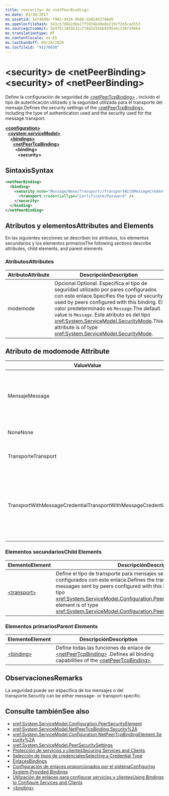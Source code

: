 ```yaml
---
title: <security> de <netPeerBinding>
ms.date: 03/30/2017
ms.assetid: 1ef40d8c-f903-4426-9b08-da81462766d8
ms.openlocfilehash: 543c57d6b2dba1ff5934b49e0e219cf2e5cad153
ms.sourcegitcommit: 5b475c1855b32cf78d2d1bbb4295e4c236f39464
ms.translationtype: MT
ms.contentlocale: es-ES
ms.lasthandoff: 09/24/2020
ms.locfileid: "91170030"
---
```

# <a name="security-of-netpeerbinding"></a><span data-ttu-id="cb7a0-102">\<security> de \<netPeerBinding></span><span class="sxs-lookup"><span data-stu-id="cb7a0-102">\<security> of \<netPeerBinding></span></span>

<span data-ttu-id="cb7a0-103">Define la configuración de seguridad de [\<netPeerTcpBinding>](netpeertcpbinding.md) , incluido el tipo de autenticación utilizado y la seguridad utilizada para el transporte del mensaje.</span><span class="sxs-lookup"><span data-stu-id="cb7a0-103">Defines the security settings of the [\<netPeerTcpBinding>](netpeertcpbinding.md), including the type of authentication used and the security used for the message transport.</span></span>  
  
[**\<configuration>**](../configuration-element.md)\
&nbsp;&nbsp;[**\<system.serviceModel>**](system-servicemodel.md)\
&nbsp;&nbsp;&nbsp;&nbsp;[**\<bindings>**](bindings.md)\
&nbsp;&nbsp;&nbsp;&nbsp;&nbsp;&nbsp;[**\<netPeerTcpBinding>**](netpeertcpbinding.md)\
&nbsp;&nbsp;&nbsp;&nbsp;&nbsp;&nbsp;&nbsp;&nbsp;**\<binding>**\
&nbsp;&nbsp;&nbsp;&nbsp;&nbsp;&nbsp;&nbsp;&nbsp;&nbsp;&nbsp;**\<security>**  
  
## <a name="syntax"></a><span data-ttu-id="cb7a0-104">Sintaxis</span><span class="sxs-lookup"><span data-stu-id="cb7a0-104">Syntax</span></span>  
  
```xml  
<netPeerBinding>
  <binding>
    <security mode="Message/None/Transport//TransportWithMessageCredential">
      <transport credentialType="Certificate/Password" />
    </security>
  </binding>
</netPeerBinding>
```  
  
## <a name="attributes-and-elements"></a><span data-ttu-id="cb7a0-105">Atributos y elementos</span><span class="sxs-lookup"><span data-stu-id="cb7a0-105">Attributes and Elements</span></span>  

 <span data-ttu-id="cb7a0-106">En las siguientes secciones se describen los atributos, los elementos secundarios y los elementos primarios</span><span class="sxs-lookup"><span data-stu-id="cb7a0-106">The following sections describe attributes, child elements, and parent elements</span></span>  
  
### <a name="attributes"></a><span data-ttu-id="cb7a0-107">Atributos</span><span class="sxs-lookup"><span data-stu-id="cb7a0-107">Attributes</span></span>  
  
|<span data-ttu-id="cb7a0-108">Atributo</span><span class="sxs-lookup"><span data-stu-id="cb7a0-108">Attribute</span></span>|<span data-ttu-id="cb7a0-109">Descripción</span><span class="sxs-lookup"><span data-stu-id="cb7a0-109">Description</span></span>|  
|---------------|-----------------|  
|<span data-ttu-id="cb7a0-110">mode</span><span class="sxs-lookup"><span data-stu-id="cb7a0-110">mode</span></span>|<span data-ttu-id="cb7a0-111">Opcional.</span><span class="sxs-lookup"><span data-stu-id="cb7a0-111">Optional.</span></span> <span data-ttu-id="cb7a0-112">Especifica el tipo de seguridad utilizado por pares configurados con este enlace.</span><span class="sxs-lookup"><span data-stu-id="cb7a0-112">Specifies the type of security used by peers configured with this binding.</span></span> <span data-ttu-id="cb7a0-113">El valor predeterminado es `Message`.</span><span class="sxs-lookup"><span data-stu-id="cb7a0-113">The default value is `Message`.</span></span> <span data-ttu-id="cb7a0-114">Este atributo es del tipo <xref:System.ServiceModel.SecurityMode>.</span><span class="sxs-lookup"><span data-stu-id="cb7a0-114">This attribute is of type <xref:System.ServiceModel.SecurityMode>.</span></span>|  
  
## <a name="mode-attribute"></a><span data-ttu-id="cb7a0-115">Atributo de modo</span><span class="sxs-lookup"><span data-stu-id="cb7a0-115">mode Attribute</span></span>  
  
|<span data-ttu-id="cb7a0-116">Value</span><span class="sxs-lookup"><span data-stu-id="cb7a0-116">Value</span></span>|<span data-ttu-id="cb7a0-117">Descripción</span><span class="sxs-lookup"><span data-stu-id="cb7a0-117">Description</span></span>|  
|-----------|-----------------|  
|<span data-ttu-id="cb7a0-118">Mensaje</span><span class="sxs-lookup"><span data-stu-id="cb7a0-118">Message</span></span>|<span data-ttu-id="cb7a0-119">La seguridad SOAP proporciona autenticación, integridad y confidencialidad.</span><span class="sxs-lookup"><span data-stu-id="cb7a0-119">SOAP security provides authentication, integrity and confidentiality.</span></span>|  
|<span data-ttu-id="cb7a0-120">None</span><span class="sxs-lookup"><span data-stu-id="cb7a0-120">None</span></span>|<span data-ttu-id="cb7a0-121">La seguridad está deshabilitada.</span><span class="sxs-lookup"><span data-stu-id="cb7a0-121">Security is disabled.</span></span>|  
|<span data-ttu-id="cb7a0-122">Transporte</span><span class="sxs-lookup"><span data-stu-id="cb7a0-122">Transport</span></span>|<span data-ttu-id="cb7a0-123">La seguridad se proporciona utilizando HTTPS.</span><span class="sxs-lookup"><span data-stu-id="cb7a0-123">Security is provided using HTTPS.</span></span>|  
|<span data-ttu-id="cb7a0-124">TransportWithMessageCredential</span><span class="sxs-lookup"><span data-stu-id="cb7a0-124">TransportWithMessageCredential</span></span>|<span data-ttu-id="cb7a0-125">HTTPS proporciona autenticación y confidencialidad.</span><span class="sxs-lookup"><span data-stu-id="cb7a0-125">HTTPS provides authentication and confidentiality.</span></span> <span data-ttu-id="cb7a0-126">Los mensajes SOAP proporcionan tipos de credencial enriquecidos.</span><span class="sxs-lookup"><span data-stu-id="cb7a0-126">SOAP messages provide rich credential types.</span></span>|  
  
### <a name="child-elements"></a><span data-ttu-id="cb7a0-127">Elementos secundarios</span><span class="sxs-lookup"><span data-stu-id="cb7a0-127">Child Elements</span></span>  
  
|<span data-ttu-id="cb7a0-128">Elemento</span><span class="sxs-lookup"><span data-stu-id="cb7a0-128">Element</span></span>|<span data-ttu-id="cb7a0-129">Descripción</span><span class="sxs-lookup"><span data-stu-id="cb7a0-129">Description</span></span>|  
|-------------|-----------------|  
|[\<transport>](transport-of-netpeertcpbinding.md)|<span data-ttu-id="cb7a0-130">Define el tipo de transporte para mensajes seguros enviados por pares configurados con este enlace.</span><span class="sxs-lookup"><span data-stu-id="cb7a0-130">Defines the transport type for secured messages sent by peers configured with this binding.</span></span> <span data-ttu-id="cb7a0-131">Este elemento es del tipo <xref:System.ServiceModel.Configuration.PeerTransportSecurityElement>.</span><span class="sxs-lookup"><span data-stu-id="cb7a0-131">This element is of type <xref:System.ServiceModel.Configuration.PeerTransportSecurityElement>.</span></span>|  
  
### <a name="parent-elements"></a><span data-ttu-id="cb7a0-132">Elementos primarios</span><span class="sxs-lookup"><span data-stu-id="cb7a0-132">Parent Elements</span></span>  
  
|<span data-ttu-id="cb7a0-133">Elemento</span><span class="sxs-lookup"><span data-stu-id="cb7a0-133">Element</span></span>|<span data-ttu-id="cb7a0-134">Descripción</span><span class="sxs-lookup"><span data-stu-id="cb7a0-134">Description</span></span>|  
|-------------|-----------------|  
|[\<binding>](bindings.md)|<span data-ttu-id="cb7a0-135">Define todas las funciones de enlace de [\<netPeerTcpBinding>](netpeertcpbinding.md) .</span><span class="sxs-lookup"><span data-stu-id="cb7a0-135">Defines all binding capabilities of the [\<netPeerTcpBinding>](netpeertcpbinding.md).</span></span>|  
  
## <a name="remarks"></a><span data-ttu-id="cb7a0-136">Observaciones</span><span class="sxs-lookup"><span data-stu-id="cb7a0-136">Remarks</span></span>  

 <span data-ttu-id="cb7a0-137">La seguridad puede ser específica de los mensajes o del transporte.</span><span class="sxs-lookup"><span data-stu-id="cb7a0-137">Security can be either message- or transport-specific.</span></span>  
  
## <a name="see-also"></a><span data-ttu-id="cb7a0-138">Consulte también</span><span class="sxs-lookup"><span data-stu-id="cb7a0-138">See also</span></span>

- <xref:System.ServiceModel.Configuration.PeerSecurityElement>
- <xref:System.ServiceModel.NetPeerTcpBinding.Security%2A>
- <xref:System.ServiceModel.Configuration.NetPeerTcpBindingElement.Security%2A>
- <xref:System.ServiceModel.PeerSecuritySettings>
- [<span data-ttu-id="cb7a0-139">Protección de servicios y clientes</span><span class="sxs-lookup"><span data-stu-id="cb7a0-139">Securing Services and Clients</span></span>](../../../wcf/feature-details/securing-services-and-clients.md)
- [<span data-ttu-id="cb7a0-140">Selección de tipos de credenciales</span><span class="sxs-lookup"><span data-stu-id="cb7a0-140">Selecting a Credential Type</span></span>](../../../wcf/feature-details/selecting-a-credential-type.md)
- [<span data-ttu-id="cb7a0-141">Enlaces</span><span class="sxs-lookup"><span data-stu-id="cb7a0-141">Bindings</span></span>](../../../wcf/bindings.md)
- [<span data-ttu-id="cb7a0-142">Configuración de enlaces proporcionados por el sistema</span><span class="sxs-lookup"><span data-stu-id="cb7a0-142">Configuring System-Provided Bindings</span></span>](../../../wcf/feature-details/configuring-system-provided-bindings.md)
- [<span data-ttu-id="cb7a0-143">Utilización de enlaces para configurar servicios y clientes</span><span class="sxs-lookup"><span data-stu-id="cb7a0-143">Using Bindings to Configure Services and Clients</span></span>](../../../wcf/using-bindings-to-configure-services-and-clients.md)
- [\<binding>](bindings.md)
